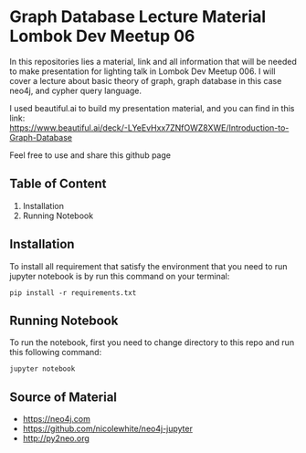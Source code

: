 # Graph Database Lecture Material Lombok Dev Meetup 06
In this repositories lies a material, link and all information 
that will be needed to make presentation for lighting talk in Lombok Dev Meetup 006.
I will cover a lecture about basic theory of graph, graph database in this case neo4j, and cypher query language.

I used beautiful.ai to build my presentation material, and you can find in this link: <br/>
https://www.beautiful.ai/deck/-LYeEvHxx7ZNfOWZ8XWE/Introduction-to-Graph-Database

Feel free to use and share this github page


## Table of Content
1. Installation
2. Running Notebook

## Installation
To install all requirement that satisfy the environment that you need to run jupyter notebook is by run this command on your terminal:

``` pip install -r requirements.txt ```

## Running Notebook
To run the notebook, first you need to change directory to this repo and run this following command:

``` jupyter notebook ```


## Source of Material
* https://neo4j.com
* https://github.com/nicolewhite/neo4j-jupyter
* http://py2neo.org

